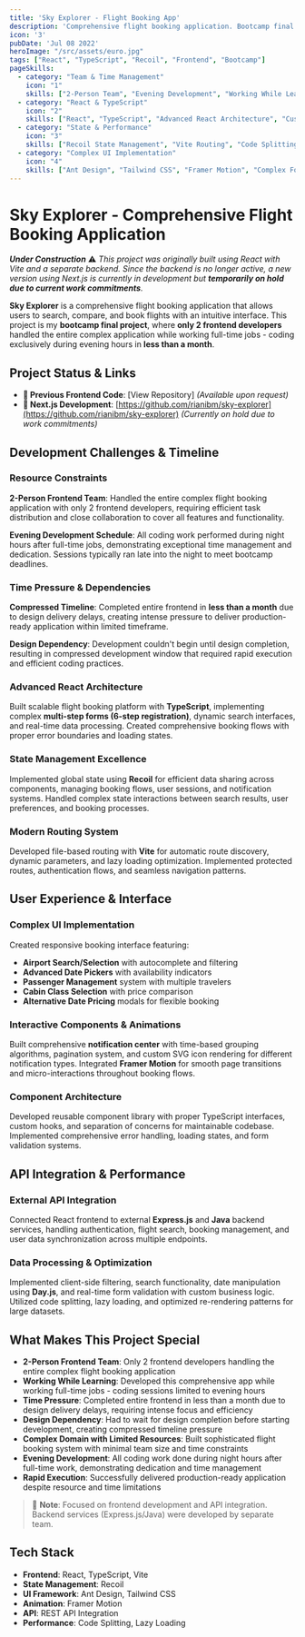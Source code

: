 ```yaml
---
title: 'Sky Explorer - Flight Booking App'
description: 'Comprehensive flight booking application. Bootcamp final project where only 2 frontend developers handled the entire complex application while working full-time jobs during evening hours.'
icon: '3'
pubDate: 'Jul 08 2022'
heroImage: "/src/assets/euro.jpg"
tags: ["React", "TypeScript", "Recoil", "Frontend", "Bootcamp"]
pageSkills:
  - category: "Team & Time Management"
    icon: "1"
    skills: ["2-Person Team", "Evening Development", "Working While Learning", "Time Management", "Rapid Execution", "Resource Optimization"]
  - category: "React & TypeScript"
    icon: "2"
    skills: ["React", "TypeScript", "Advanced React Architecture", "Custom Hooks", "Component Library", "Efficient Development"]
  - category: "State & Performance"
    icon: "3"
    skills: ["Recoil State Management", "Vite Routing", "Code Splitting", "Performance Optimization", "Lazy Loading", "Scalable Architecture"]
  - category: "Complex UI Implementation"
    icon: "4"
    skills: ["Ant Design", "Tailwind CSS", "Framer Motion", "Complex Forms", "Flight Booking UI", "Responsive Design"]
---
```


# Sky Explorer - Comprehensive Flight Booking Application

***Under Construction*** ⚠️
*This project was originally built using React with Vite and a separate backend. Since the backend is no longer active, a new version using Next.js is currently in development but **temporarily on hold due to current work commitments**.*

**Sky Explorer** is a comprehensive flight booking application that allows users to search, compare, and book flights with an intuitive interface. This project is my **bootcamp final project**, where **only 2 frontend developers** handled the entire complex application while working full-time jobs - coding exclusively during evening hours in **less than a month**.

## Project Status & Links
- **🔗 Previous Frontend Code**: [View Repository] *(Available upon request)*
- **🚧 Next.js Development**: [https://github.com/rianibm/sky-explorer](https://github.com/rianibm/sky-explorer) *(Currently on hold due to work commitments)*

## Development Challenges & Timeline

### Resource Constraints
**2-Person Frontend Team**: Handled the entire complex flight booking application with only 2 frontend developers, requiring efficient task distribution and close collaboration to cover all features and functionality.

**Evening Development Schedule**: All coding work performed during night hours after full-time jobs, demonstrating exceptional time management and dedication. Sessions typically ran late into the night to meet bootcamp deadlines.

### Time Pressure & Dependencies
**Compressed Timeline**: Completed entire frontend in **less than a month** due to design delivery delays, creating intense pressure to deliver production-ready application within limited timeframe.

**Design Dependency**: Development couldn't begin until design completion, resulting in compressed development window that required rapid execution and efficient coding practices.

### Advanced React Architecture
Built scalable flight booking platform with **TypeScript**, implementing complex **multi-step forms (6-step registration)**, dynamic search interfaces, and real-time data processing. Created comprehensive booking flows with proper error boundaries and loading states.

### State Management Excellence  
Implemented global state using **Recoil** for efficient data sharing across components, managing booking flows, user sessions, and notification systems. Handled complex state interactions between search results, user preferences, and booking processes.

### Modern Routing System
Developed file-based routing with **Vite** for automatic route discovery, dynamic parameters, and lazy loading optimization. Implemented protected routes, authentication flows, and seamless navigation patterns.

## User Experience & Interface

### Complex UI Implementation
Created responsive booking interface featuring:
- **Airport Search/Selection** with autocomplete and filtering
- **Advanced Date Pickers** with availability indicators
- **Passenger Management** system with multiple travelers
- **Cabin Class Selection** with price comparison
- **Alternative Date Pricing** modals for flexible booking

### Interactive Components & Animations
Built comprehensive **notification center** with time-based grouping algorithms, pagination system, and custom SVG icon rendering for different notification types. Integrated **Framer Motion** for smooth page transitions and micro-interactions throughout booking flows.

### Component Architecture
Developed reusable component library with proper TypeScript interfaces, custom hooks, and separation of concerns for maintainable codebase. Implemented comprehensive error handling, loading states, and form validation systems.

## API Integration & Performance

### External API Integration
Connected React frontend to external **Express.js** and **Java** backend services, handling authentication, flight search, booking management, and user data synchronization across multiple endpoints.

### Data Processing & Optimization
Implemented client-side filtering, search functionality, date manipulation using **Day.js**, and real-time form validation with custom business logic. Utilized code splitting, lazy loading, and optimized re-rendering patterns for large datasets.

## What Makes This Project Special

- **2-Person Frontend Team**: Only 2 frontend developers handling the entire complex flight booking application
- **Working While Learning**: Developed this comprehensive app while working full-time jobs - coding sessions limited to evening hours
- **Time Pressure**: Completed entire frontend in less than a month due to design delivery delays, requiring intense focus and efficiency
- **Design Dependency**: Had to wait for design completion before starting development, creating compressed timeline pressure
- **Complex Domain with Limited Resources**: Built sophisticated flight booking system with minimal team size and time constraints
- **Evening Development**: All coding work done during night hours after full-time work, demonstrating dedication and time management
- **Rapid Execution**: Successfully delivered production-ready application despite resource and time limitations

> 📌 **Note**: Focused on frontend development and API integration. Backend services (Express.js/Java) were developed by separate team.

## Tech Stack
- **Frontend**: React, TypeScript, Vite
- **State Management**: Recoil
- **UI Framework**: Ant Design, Tailwind CSS
- **Animation**: Framer Motion
- **API**: REST API Integration
- **Performance**: Code Splitting, Lazy Loading